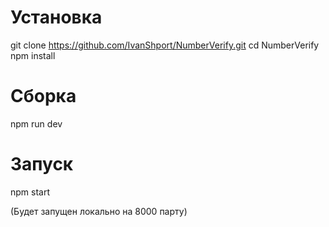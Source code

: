 # Установка

git clone https://github.com/IvanShport/NumberVerify.git
cd NumberVerify
npm install

# Сборка

npm run dev

# Запуск

npm start

(Будет запущен локально на 8000 парту)
